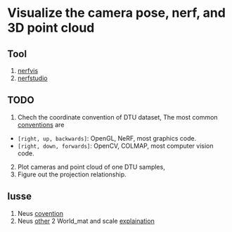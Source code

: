 # Visualize the camera pose, nerf, and 3D point cloud

## Tool
1. [nerfvis](https://github.com/sxyu/nerfvis)
2. [nerfstudio](https://github.com/nerfstudio-project/nerfstudio)

## TODO
1. Chech the coordinate convention of DTU dataset,
    The most common [conventions](https://github.com/google-research/multinerf) are
-   `[right, up, backwards]`: OpenGL, NeRF, most graphics code.
-   `[right, down, forwards]`: OpenCV, COLMAP, most computer vision code.
2. Plot cameras and point cloud of one DTU samples,
3. Figure out the projection relationship.


## Iusse
1. Neus [covention](https://github.com/Totoro97/NeuS/issues/19)
2. Neus [other](https://github.com/Totoro97/NeuS/issues/8)
2 World_mat and scale [explaination](https://github.com/lioryariv/idr/blob/main/DATA_CONVENTION.md)

